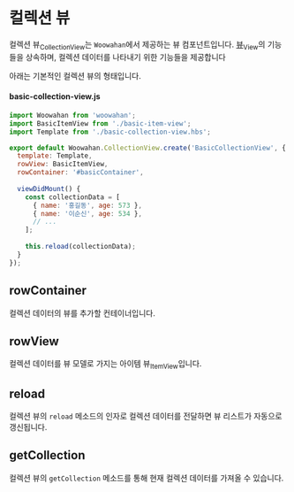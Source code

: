 # 컬렉션 뷰

컬렉션 뷰<sub>CollectionView</sub>는 `Woowahan`에서 제공하는 뷰 컴포넌트입니다.
[뷰]('./view.md)<sub>View</sub>의 기능들을 상속하며, 컬렉션 데이터를 나타내기 위한 기능들을 제공합니다

아래는 기본적인 컬렉션 뷰의 형태입니다.

#### basic-collection-view.js

```javascript
import Woowahan from 'woowahan';
import BasicItemView from './basic-item-view';
import Template from './basic-collection-view.hbs';

export default Woowahan.CollectionView.create('BasicCollectionView', {
  template: Template,
  rowView: BasicItemView,
  rowContainer: '#basicContainer',
  
  viewDidMount() {
    const collectionData = [
      { name: '홍길동', age: 573 },
      { name: '이순신', age: 534 },
      // ...
    ];
    
    this.reload(collectionData);
  }
});
```

## rowContainer

컬렉션 데이터의 뷰를 추가할 컨테이너입니다.
     
## rowView

컬렉션 데이터를 뷰 모델로 가지는 아이템 뷰<sub>ItemView</sub>입니다.

## reload

컬렉션 뷰의 `reload` 메소드의 인자로 컬렉션 데이터를 전달하면 뷰 리스트가 자동으로 갱신됩니다.

## getCollection

컬렉션 뷰의 `getCollection` 메소드를 통해 현재 컬렉션 데이터를 가져올 수 있습니다.